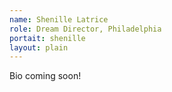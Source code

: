 ```yaml
---
name: Shenille Latrice
role: Dream Director, Philadelphia 
portait: shenille
layout: plain
---
```


Bio coming soon!